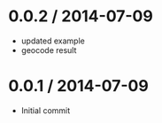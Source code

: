
0.0.2 / 2014-07-09 
==================

  * updated example
  * geocode result

0.0.1 / 2014-07-09 
==================

  * Initial commit
